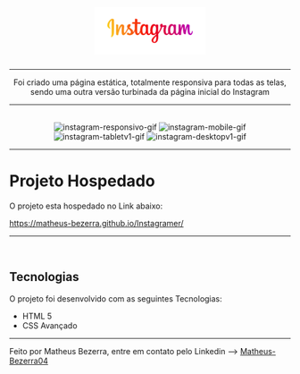 <h1 align="center">
<br>
    <img src="img/unnamed-removebg-preview 1.svg" width="200"> 
<br>
</h1>
<hr>
<p align="center">Foi criado uma página estática, totalmente responsiva para todas as telas, sendo uma outra versão turbinada da página inicial do Instagram</p>
<hr> <br>

<div align="center">
    <img src="img/projeto-instagramer-responsividade.gif" alt="instagram-responsivo-gif" height="425">
    <img src="img/projeto-instagramer-smartphone.gif" alt="instagram-mobile-gif" height="425">
    <img src="projeto-instagramer-tabletv1.gif" alt="instagram-tabletv1-gif" height="425">
    <img src="img/projeto-instagramer-desktop.gif" alt="instagram-desktopv1-gif" height="425">
</div>

---


# Projeto Hospedado

<p>O projeto esta hospedado no Link abaixo:</p>
<a href="https://matheus-bezerra.github.io/Instagramer/">https://matheus-bezerra.github.io/Instagramer/</a>

---
<br>

## Tecnologias

O projeto foi desenvolvido com as seguintes Tecnologias:

- HTML 5
- CSS Avançado

---

Feito por Matheus Bezerra, entre em contato pelo Linkedin --> <a href="https://www.linkedin.com/in/matheus-bezerra04/">Matheus-Bezerra04</a>
